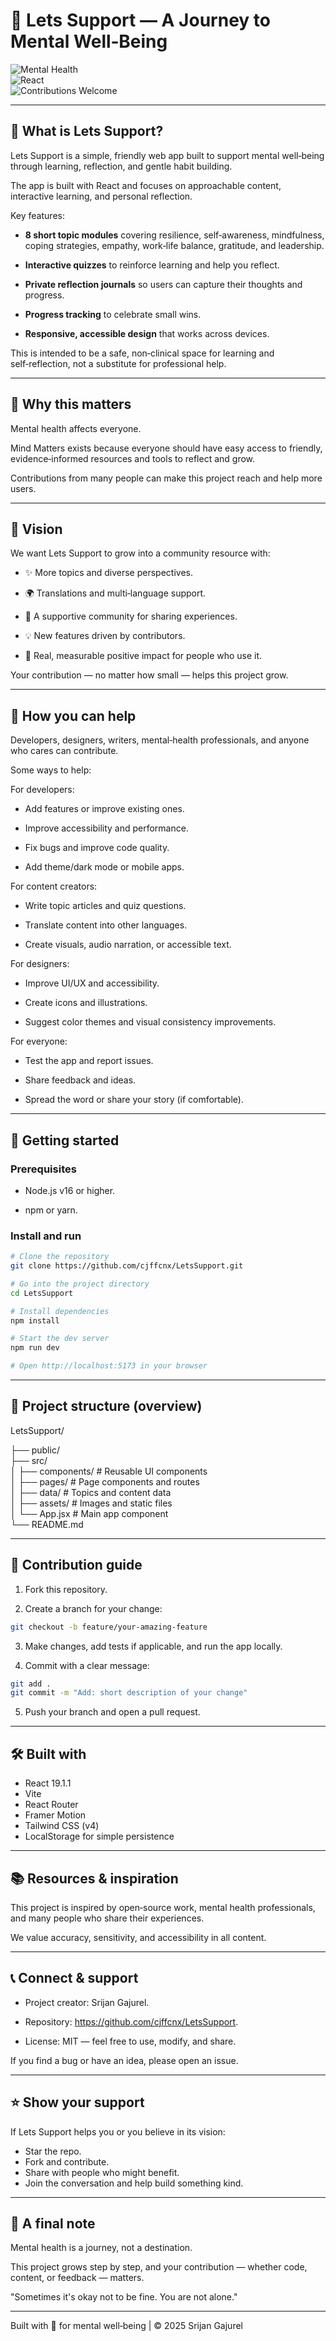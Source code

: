 # 🧠 Lets Support — A Journey to Mental Well‑Being

![Mental Health](https://img.shields.io/badge/Mental%20Health-Support-purple)  
![React](https://img.shields.io/badge/React-19.1.1-blue)  
![Contributions Welcome](https://img.shields.io/badge/Contributions-Welcome-brightgreen)

---

## 💜 What is Lets Support?

Lets Support is a simple, friendly web app built to support mental well‑being through learning, reflection, and gentle habit building.  

The app is built with React and focuses on approachable content, interactive learning, and personal reflection.  

Key features:

- **8 short topic modules** covering resilience, self‑awareness, mindfulness, coping strategies, empathy, work‑life balance, gratitude, and leadership.  

- **Interactive quizzes** to reinforce learning and help you reflect.  

- **Private reflection journals** so users can capture their thoughts and progress.  

- **Progress tracking** to celebrate small wins.  

- **Responsive, accessible design** that works across devices.

This is intended to be a safe, non‑clinical space for learning and self‑reflection, not a substitute for professional help.

---

## 🌟 Why this matters

Mental health affects everyone.  

Mind Matters exists because everyone should have easy access to friendly, evidence‑informed resources and tools to reflect and grow.  

Contributions from many people can make this project reach and help more users.

---

## 🔭 Vision

We want Lets Support to grow into a community resource with:

- ✨ More topics and diverse perspectives.  

- 🌍 Translations and multi‑language support.  

- 🤝 A supportive community for sharing experiences.  

- 💡 New features driven by contributors.  

- 🎯 Real, measurable positive impact for people who use it.

Your contribution — no matter how small — helps this project grow.

---

## 🤝 How you can help

Developers, designers, writers, mental‑health professionals, and anyone who cares can contribute.  

Some ways to help:

For developers:

- Add features or improve existing ones.  

- Improve accessibility and performance.  

- Fix bugs and improve code quality.  

- Add theme/dark mode or mobile apps.

For content creators:

- Write topic articles and quiz questions.  

- Translate content into other languages.  

- Create visuals, audio narration, or accessible text.

For designers:

- Improve UI/UX and accessibility.  

- Create icons and illustrations.  

- Suggest color themes and visual consistency improvements.

For everyone:

- Test the app and report issues.  

- Share feedback and ideas.  

- Spread the word or share your story (if comfortable).

---

## 🚀 Getting started

### Prerequisites

- Node.js v16 or higher.  

- npm or yarn.

### Install and run

```bash
# Clone the repository
git clone https://github.com/cjffcnx/LetsSupport.git

# Go into the project directory
cd LetsSupport

# Install dependencies
npm install

# Start the dev server
npm run dev

# Open http://localhost:5173 in your browser
```

---

## 📁 Project structure (overview)

LetsSupport/

├── public/  
├── src/  
│   ├── components/      # Reusable UI components  
│   ├── pages/           # Page components and routes  
│   ├── data/            # Topics and content data  
│   ├── assets/          # Images and static files  
│   └── App.jsx          # Main app component  
└── README.md

---

## 🌱 Contribution guide

1. Fork this repository.  

2. Create a branch for your change:

```bash
git checkout -b feature/your-amazing-feature
```

3. Make changes, add tests if applicable, and run the app locally.  

4. Commit with a clear message:

```bash
git add .
git commit -m "Add: short description of your change"
```

5. Push your branch and open a pull request.

---

## 🛠️ Built with

- React 19.1.1  
- Vite  
- React Router  
- Framer Motion  
- Tailwind CSS (v4)  
- LocalStorage for simple persistence

---

## 📚 Resources & inspiration

This project is inspired by open‑source work, mental health professionals, and many people who share their experiences.  

We value accuracy, sensitivity, and accessibility in all content.

---

## 📞 Connect & support

- Project creator: Srijan Gajurel.  

- Repository: https://github.com/cjffcnx/LetsSupport.  

- License: MIT — feel free to use, modify, and share.

If you find a bug or have an idea, please open an issue.

---

## ⭐ Show your support

If Lets Support helps you or you believe in its vision:

- Star the repo.  
- Fork and contribute.  
- Share with people who might benefit.  
- Join the conversation and help build something kind.

---

## 🌈 A final note

Mental health is a journey, not a destination.  

This project grows step by step, and your contribution — whether code, content, or feedback — matters.  

"Sometimes it's okay not to be fine. You are not alone."

---

Built with 💜 for mental well‑being | © 2025 Srijan Gajurel
